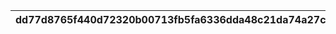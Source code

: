 |dd77d8765f440d72320b00713fb5fa6336dda48c21da74a27c2b16c7808c7e04|bdbff98f645f5e9f7f7ff4df4c1b5d49d7880ed051994af3b83ee514d54fb832|82c9c82e6298ddbea266649afe9aa9b45c4f9d9524ccecf836e8e81a6b764935|ac3a1e716c94fa07b3a22c4787ff9b223c58ef2941d1e2ce749dbfc3fa6b87c3|80b5d6c69572949b65c550a27a4bb28555923ed8d9661ce9fa8bcad124216358|aabbdbca0bfee270e671b6f8f90d935eaed049c68d1537deed978900d63f654a|e89b971e48579ca0e780925fbb4e4273dd575bafde06113787af66ff205a3e77|dbc939a7672707b56e65d2e0ccc25497c9fc1fc52668e1b04fca8c446f0dfe38|b9455cb2c9330a724317b1b39f1c28284f8ee0d1ec009a890b256e597a3c7bf6|a81df575302028877e335dec8f85d2291a904c68cf38b4a5efbdc4813f6aaf30|b05c2d5a67e640c7230513da21e66fca0cfd371bc182072d0e9f4630c213f4db|
| --- | --- | --- | --- | --- | --- | --- | --- | --- | --- | --- |